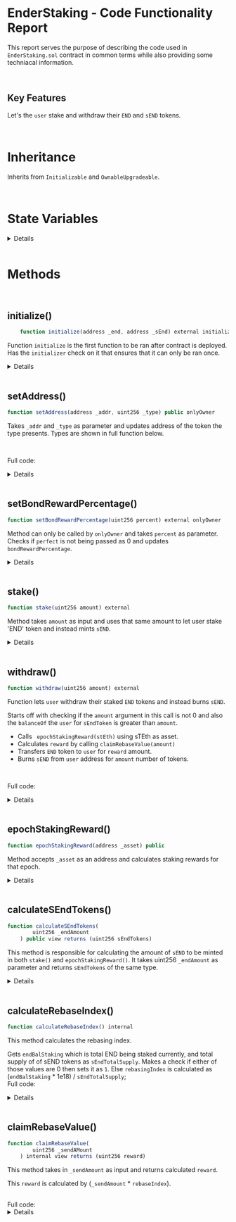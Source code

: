 # EnderStaking - Code Functionality Report

This report serves the purpose of describing the code used in `EnderStaking.sol` contract in common terms while also providing some techniacal information.

<br>

## Key Features

Let's the `user` stake and withdraw their `END` and `sEND` tokens.

<br>

# Inheritance

Inherits from `Initializable` and `OwnableUpgradeable`.

<br>

# State Variables

<details>

```javascript
    uint public bondRewardPercentage; // Reward percentage for bonds
    uint public rebasingIndex;     // Rebase Index

    address public endToken; // END token contract address
    address public sEndToken; // sEND token contract address
    address public enderTreasury; // EnderTreasury contract address
    address public enderBond; // EnderBond contract address
    address public keeper;  // Chainlink Keeper contract address
    address public stEth;    // stETH contract address
```

</details>

<br>

# Methods

<br>

## initialize()

```javascript
    function initialize(address _end, address _sEnd) external initializer
```

Function `initialize` is the first function to be ran after contract is deployed. Has the `initializer` check on it that ensures that it can only be ran once.

<details>
Takes 2 parameters -

- `_end` - Sets address of END token
- `_sEnd` - Sets address of sEND token

Updates following once ran.

1. `__Ownable_init();` - Ownable contract initializer
2. `setAddress(_end, 3);` - sets address of END token from `setAddress()`
3. `setAddress(_sEnd, 4);` - sets address of sEND token from `setAddress()
4. `bondRewardPercentage = 10;` - set initial value of `bondRewardPercentage`

 </details>

 <br>

## setAddress()

```javascript
function setAddress(address _addr, uint256 _type) public onlyOwner
```

Takes `_addr` and `_type` as parameter and updates address of the token the type presents. Types are shown in full function below.

<br>

Full code:

<details>

```javascript
    function setAddress(address _addr, uint256 _type) public onlyOwner {
        if (_addr == address(0)) revert ZeroAddress();

        if (_type == 1) enderBond = _addr;
        else if (_type == 2) enderTreasury = _addr;
        else if (_type == 3) endToken = _addr;
        else if (_type == 4) sEndToken = _addr;
        else if (_type == 5) keeper = _addr;
        else if (_type == 6) stEth = _addr;

        emit AddressUpdated(_addr, _type);
    }

```

</details>

<br>

## setBondRewardPercentage()

```javascript
function setBondRewardPercentage(uint256 percent) external onlyOwner
```

Method can only be called by `onlyOwner` and takes `percent` as parameter. Checks if `perfect` is not being passed as 0 and updates `bondRewardPercentage`.

<details>

<br>

Full code:

```javascript
 function setBondRewardPercentage(uint256 percent) external onlyOwner {
        if (percent == 0) revert InvalidAmount();

        bondRewardPercentage = percent;
        emit PercentUpdated(bondRewardPercentage);
    }
```

</details>

<br>

## stake()

```javascript
function stake(uint256 amount) external
```

Method takes `amount` as input and uses that same amount to let user stake 'END' token and instead mints `sEND`.

<details>

First makes sure `amount` is not 0.

Performs a check if `balanceOf` the `EnderStaking` (address(this)) is 0 for `endToken`:

- calls `transferFrom` on `endToken`, sending END tokens from `user`, to `EnderStaking` contract for total `amount` number of tokens.
- calls `epochStakingReward()` using `stETH` as asset.
- `sEND` amount as `sEndAmount` is calculated by calling `calculateSEndTokens(amount)`.
- the returned amount of `sEndAmount` is minted for `user`.

```javascript
  if (ISEndToken(endToken).balanceOf(address(this)) == 0) {
            ISEndToken(endToken).transferFrom(msg.sender, address(this), amount);
            epochStakingReward(stEth);
            uint256 sEndAmount = calculateSEndTokens(amount);
            console.log("Receipt token:- ", sEndAmount);
            ISEndToken(sEndToken).mint(msg.sender, sEndAmount);
        }
```

Else if `balanceOf` the `EnderStaking` (address(this)) is not 0:

- calls `transferFrom` on `endToken`, sending END tokens from `user`, to `EnderStaking` contract for total `amount` number of tokens.
- `sEND` amount as `sEndAmount` is calculated by calling `calculateSEndTokens(amount)`.
- the returned amount of `sEndAmount` is minted for `user`.

```javascript
else {
            ISEndToken(endToken).transferFrom(msg.sender, address(this), amount);
            uint256 sEndAmount = calculateSEndTokens(amount);
            console.log("Receipt token:- ", sEndAmount);
            ISEndToken(sEndToken).mint(msg.sender, sEndAmount);
            epochStakingReward(stEth);
        }
```

Emits `Stake(msg.sender, amount)`

<br>

Full code:

<details>

```javascript
    function stake(uint256 amount) external {
        if (amount == 0) revert InvalidAmount();
        console.log("End token deposit:- ", amount);
        console.log(ISEndToken(endToken).balanceOf(address(this)));
        if (ISEndToken(endToken).balanceOf(address(this)) == 0) {
            ISEndToken(endToken).transferFrom(msg.sender, address(this), amount);
            epochStakingReward(stEth);
            uint256 sEndAmount = calculateSEndTokens(amount);
            console.log("Receipt token:- ", sEndAmount);
            ISEndToken(sEndToken).mint(msg.sender, sEndAmount);
        } else {
            ISEndToken(endToken).transferFrom(msg.sender, address(this), amount);
            uint256 sEndAmount = calculateSEndTokens(amount);
            console.log("Receipt token:- ", sEndAmount);
            ISEndToken(sEndToken).mint(msg.sender, sEndAmount);
            epochStakingReward(stEth);
        }
        emit Stake(msg.sender, amount);
    }
```

</details>
</details>

<br>

## withdraw()

```javascript
function withdraw(uint256 amount) external
```

Function lets `user` withdraw their staked `END` tokens and instead burns `sEND`.

Starts off with checking if the `amount` argument in this call is not 0 and also the `balanceOf` the `user` for `sEndToken` is greater than `amount`.

- Calls ` epochStakingReward(stEth)` using sTEth as asset.
- Calculates `reward` by calling `claimRebaseValue(amount)`
- Transfers `END` token to `user` for `reward` amount.
- Burns `sEND` from `user` address for `amount` number of tokens.

<br>

Full code:

<details>

```javascript
    function withdraw(uint256 amount) external {
        if (amount == 0) revert InvalidAmount();
        if (ISEndToken(sEndToken).balanceOf(msg.sender) < amount) revert InvalidAmount();
        // add reward
        epochStakingReward(stEth);
        uint256 reward = claimRebaseValue(amount);
        console.log("Withraw amount of staking contract:- ", reward);
        // transfer token
        ISEndToken(endToken).transfer(msg.sender, reward);
        ISEndToken(sEndToken).burn(msg.sender, amount);
        emit Withdraw(msg.sender, amount);
    }
```

</details>

<br>

## epochStakingReward()

```javascript
function epochStakingReward(address _asset) public
```

Method accepts `_asset` as an address and calculates staking rewards for that epoch.

<details>
Calculates `totalRewards` by calling `stakingRebasingReward(_asset)` on `enderTreasury` contract, and calculates `rw2` by multiplying that `totalRewards` and `bondRewardPercentage` and dividing that by 100.

```javascript
uint256 totalReward = IEnderTreasury(enderTreasury).stakeRebasingReward(_asset);
uint256 rw2 = (totalReward * bondRewardPercentage) / 100;
```

uint256 `sendTokens` the amount of sEND that will be minted to `enderBond` contract. END tokens are of `totalRewards` amount is minted in `EnderStaking` contract.
This amount of sEND `sendTokens` is calculated via calling `EnderStaking::calculateSEndTokens(rw2)` and using `rw2` which we addressed earlier.

```javascript
uint256 sendTokens = calculateSEndTokens(rw2);
        ISEndToken(sEndToken).mint(enderBond, sendTokens);
        ISEndToken(endToken).mint(address(this), totalReward);
```

`EnderBond::epochRewardShareIndexForSend(sendTokens)` is called inside `enderBond` contract and `calculateRebaseIndex()` is called.

Method ends by emitting `EpochStakingReward`(`_asset`, `totalReward`, `rw2`, `sendTokens`)

<br>
Full code:

<details>

```javascript
function epochStakingReward(address _asset) public {
        // if (msg.sender != keeper) revert NotKeeper();
        uint256 totalReward = IEnderTreasury(enderTreasury).stakeRebasingReward(
            _asset
        );
        uint256 rw2 = (totalReward * bondRewardPercentage) / 100;

        uint256 sendTokens = calculateSEndTokens(rw2);
        ISEndToken(sEndToken).mint(enderBond, sendTokens);
        ISEndToken(endToken).mint(address(this), totalReward);
        IEnderBond(enderBond).epochRewardShareIndexForSend(sendTokens);
        calculateRebaseIndex();
        emit EpochStakingReward(_asset, totalReward, rw2, sendTokens);
    }

```

</details>
</details>

<br>

## calculateSEndTokens()

```javascript
function calculateSEndTokens(
        uint256 _endAmount
    ) public view returns (uint256 sEndTokens)
```

This method is responsible for calculating the amount of `sEND` to be minted in both `stake()` and `epochStakingReward()`. It takes uint256 `_endAmount` as parameter and returns `sEndTokens` of the same type.

<details>

It starts by checking if rebasingIndex is equal to 0. In this case `sEndTokens` is equal to `_endAmount`.

Else `sEndTokens` is calculated by (`_endAmount` / `rebasingIndex`)
<br>
Full code:

<details>

```javascript
if (rebasingIndex == 0) {
  console.log("I'm here", _endAmount)
  sEndTokens = _endAmount
  return sEndTokens
} else {
  console.log('else', _endAmount, rebasingIndex)
  sEndTokens = _endAmount / rebasingIndex
  return sEndTokens
}
```

</details>

</details>

<br>

## calculateRebaseIndex()

```javascript
function calculateRebaseIndex() internal
```

This method calculates the rebasing index.

Gets `endBalStaking` which is total END being staked currently, and total supply of of sEND tokens as `sEndTotalSupply`.
Makes a check if either of those values are 0 then sets it as `1`. Else `rebasingIndex` is calculated as (`endBalStaking` \* 1e18) / `sEndTotalSupply`;
<br>
Full code:

<details>

```javascript
function calculateRebaseIndex() internal {
        uint256 endBalStaking = ISEndToken(endToken).balanceOf(address(this));
        uint256 sEndTotalSupply = ISEndToken(sEndToken).totalSupply();
        if (endBalStaking == 0 || sEndTotalSupply == 0) {
            rebasingIndex = 1;
        } else {
            rebasingIndex = (endBalStaking * 10 ** 18) / sEndTotalSupply;
        }
    }
```

</details>

<br>

## claimRebaseValue()

```javascript
function claimRebaseValue(
        uint256 _sendAMount
    ) internal view returns (uint256 reward)
```

This method takes in `_sendAmount` as input and returns calculated `reward`.

This `reward` is calculated by (`_sendAmount` \* `rebaseIndex`).

<br>
Full code:

<details>

```javascript
function claimRebaseValue(
        uint256 _sendAMount
    ) internal view returns (uint256 reward) {
        reward = (_sendAMount * rebasingIndex);
    }
```

</details>
